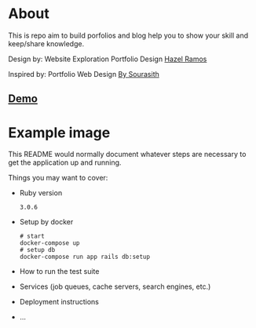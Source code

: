 # About
This is repo aim to build porfolios and blog help you to show your skill and keep/share knowledge.

Design by: Website Exploration Portfolio Design [Hazel Ramos](https://www.figma.com/@hazel0908)

Inspired by: Portfolio Web Design [By Sourasith](https://www.figma.com/@sourasithp)
## [Demo](https://demo1.daidtech.com)

# Example image



This README would normally document whatever steps are necessary to get the
application up and running.

Things you may want to cover:

* Ruby version

  ```
  3.0.6
  ```

* Setup by docker

  ```
  # start
  docker-compose up
  # setup db
  docker-compose run app rails db:setup
  ```
* How to run the test suite

* Services (job queues, cache servers, search engines, etc.)

* Deployment instructions

* ...
